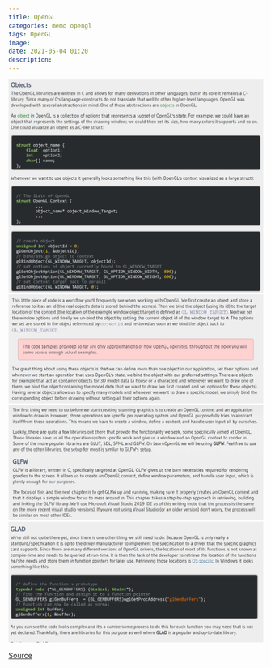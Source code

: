 ```yaml
---
title: OpenGL
categories: memo opengl
tags: OpenGL
image: 
date: 2021-05-04 01:20
description: 
---
```

<img class="mid-img" src="/assets/img/post/memo/OpenGL/2021-05-04/Screenshot%202021-05-03%20234434.png">
<img class="mid-img" src="/assets/img/post/memo/OpenGL/2021-05-04/Screenshot%202021-05-03%20234458.png">
<img class="mid-img" src="/assets/img/post/memo/OpenGL/2021-05-04/Screenshot%202021-05-04%20015115.png">
<img class="mid-img" src="/assets/img/post/memo/OpenGL/2021-05-04/Screenshot%202021-05-04%20014132.png">


[Source](https://learnopengl.com/Getting-started/Creating-a-window)